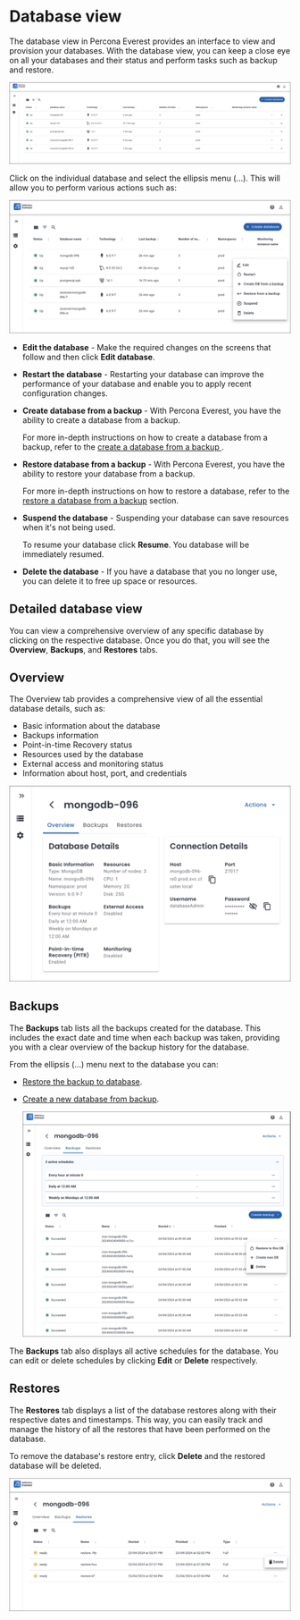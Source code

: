 # Database view

The database view in Percona Everest provides an interface to view and provision your databases. With the database view, you can keep a close eye on all your databases and their status and perform tasks such as backup and restore.


   ![!image](../images/database_view.png)

Click on the individual database and select the ellipsis menu (...). This will allow you to perform various actions such as:

   ![!image](../images/database_view_actions.png)


 - **Edit the database** - Make the required changes on the screens that follow and then click **Edit database**.

 -  **Restart the database** - Restarting your database can improve the performance of your database and enable you to apply recent configuration changes. 
    

 - **Create database from a backup** - With Percona Everest, you have the ability to create a database from a backup. 
    
    For more in-depth instructions on how to create a database from a backup, refer to the [create a database from a backup ](createBackups/create_new_database.md).

 - **Restore database from a backup** - With Percona Everest, you have the ability to restore your database from a backup. 
    
    For more in-depth instructions on how to restore a database, refer to the [restore a database from a backup](createBackups/RestoreBackup.md) section.


 - **Suspend the database** - Suspending your database can save resources when it's not being used. 
    
    To resume your database click **Resume**. You database will be immediately resumed.

 - **Delete the database** - If you have a database that you no longer use, you can delete it to free up space or resources.

## Detailed database view

You can view a comprehensive overview of any specific database by clicking on the respective database. Once you do that, you will see the **Overview**, **Backups**, and **Restores** tabs.

## Overview

The Overview tab provides a comprehensive view of all the essential database details, such as:

- Basic information about the database
- Backups information
- Point-in-time Recovery status
- Resources used by the database
- External access and monitoring status
- Information about host, port, and credentials

![!image](../images/database_details.png)


## Backups

The **Backups** tab lists all the backups created for the database. This includes the exact date and time when each backup was taken, providing you with a clear overview of the backup history for the database.

From the ellipsis (...) menu next to the database you can:

- [Restore the backup to database](../use/RestoreBackup.md#RestoreBackup). 


- [Create a new database from backup](createBackups/create_new_database.md#create_new_database). 

    ![!image](../images/database_backups.png)


The **Backups** tab also displays all active schedules for the database. You can edit or delete schedules by clicking **Edit** or **Delete** respectively.

## Restores

The **Restores** tab displays a list of the database restores along with their respective dates and timestamps. This way, you can easily track and manage the history of all the restores that have been performed on the database.

To remove the database's restore entry, click **Delete** and the restored database will be deleted.

![!image](../images/database_restores.png)
